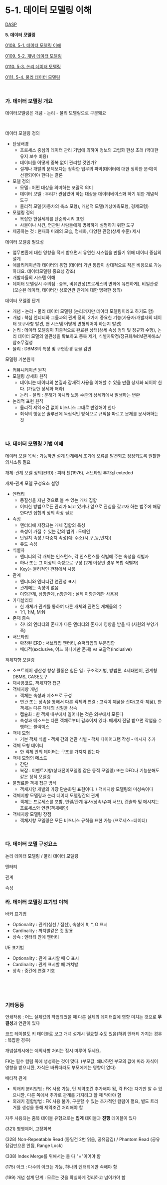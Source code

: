 # 5-1. 데이터 모델링 이해

<p> <a href="./study_dasp.html">DASP</a> </p>

**<p> 5. 데이터 모델링</p>**
<p> <a href="./study_0108.html">0108. 5-1. 데이터 모델링 이해</a> </p>
<p> <a href="./study_0109.html">0109. 5-2. 개념 데이터 모델링</a> </p>
<p> <a href="./study_0110.html">0110. 5-3. 논리 데이터 모델링</a> </p>
<p> <a href="./study_0111.html">0111. 5-4. 물리 데이터 모델링</a> </p>

<br>

### **가. 데이터 모델링 개요** 

데이터모델링은 개념 - 논리 - 물리 모델링으로 구분돼요

<br>

데이터 모델링 정의
- 탄생배경
  - 프로세스 중심의 데이터 관리 기법에 의하여 정보의 고립화 현상 초래 (막대한 유지 보수 비용)
  - 데이터를 어떻게 중복 없이 관리할 것인가?
  - 설계나 개발의 문제보다는 정확한 업무의 파악(데이터에 대한 정확한 분석)이 선결되어야 한다는 결론
- 모델 정의
  - 모델 : 어떤 대상을 의미하는 포괄적 의미
  - 데이터 모델 : 우리가 관심있어 하는 대상을 데이터베이스화 하기 위한 개념적 도구
  - 물리적 모델(자동차의 축소 모형), 개념적 모델(기상예측모형, 경제모형)
- 모델링 정의
  - 복잡한 현실세계를 단순화시켜 표현
  - 사물이나 사건, 연관된 사람들에게 명확하게 설명하기 위한 도구
- 제공하는 것 : 현재와 미래의 모습, 명세화, 다양한 관점(상세 수준) 제시

데이터 모델링 필요성
- 업무변환에 대한 영향을 적게 받으면서 유연한 시스템을 만들기 위해 데이터 중심의 설계
- 애플리케이션과 데이터의 통합 (데이터 기반 통합이 상대적으로 적은 비용으로 가능하대요. 데이터모델링 중요성 강조)
- 개발자들의 시스템 이해
- 데이터 모델링시 주의점 : 중복, 비유연성(프로세스의 변화에 유연하게), 비일관성(모순된 데이터, 데이터간 상호연관 관계에 대한 명확한 정의)

데이터 모델링 단계
- 개념 - 논리 - 물리 데이터 모델링 (논리까지만 데이터 모델링이라고 하기도 함)
- 개념 : 핵심 엔티티와 그들과의 관계 정의, 2가지 중요한 기능(사용자/개발자의 데이터 요구사항 발견, 현 시스템 어떻게 변형되어야 하는지 발견)
- 논리 : 데이터 모델링이 최종적으로 완료된 상태(상세 속성 정의 및 정규화 수행), 논리 데이터 모델의 일관성을 확보하고 중복 제거, 식별자확정/정규화/M:M관계해소/참조무결성
- 물리 : DBMS의 특성 및 구현환경 등을 감안

모델링 기본원칙
- 커뮤니케이션 원칙
- 모델링 상세화 원칙
  - 데이터는 데이터의 본질과 잠재적 사용을 이해할 수 있을 만큼 상세화 되어야 한다.  (가능한 상세화 해라)
  - 논리 - 물리 : 분해가 아니라 보통 수준의 상세화에서 발생하는 변환
- 논리적 표현 원칙
  - 물리적 제약조건 없이 비즈니스 그대로 반영해야 한다
  - 최적의 행동은 솔루션에 독립적인 방식으로 규칙을 따르고 문제를 문서화하는 것

<br>


### **나. 데이터 모델링 기법 이해** 

데이터 모델 목적 : 가능하면 설계 단계에서 조기에 오류를 발견되고 정정되도록 원할한 의사소통 필요

개체-관계 모델 정의(ERD) : 피터 첸(1976), 서브타입 추가된 exteded

개체-관계 모델 구성요소 설명
- 엔터티
  - 동질성을 지닌 것으로 볼 수 있는 개채 집합
  - 어떠한 방법으로든 관리가 되고 있거나 앞으로 관심을 갖고자 하는 범주에 해당한다면 집합의 정의 확장 필요
- 속성
  - 엔터티에 저장되는 개체 집합의 특성
  - 속성이 가질 수 있는 값의 범위 : 도메인
  - 단일치 속성 / 다중치 속성(예: 주소(시,구,동,번지))
  - 유도 속성
- 식별자
  - 엔터티의 각 개체는 인스턴스, 각 인스턴스를 식별해 주는 속성을 식별자
  - 하나 또는 그 이상의 속성으로 구성 (2개 이상인 경우 복합 식별자)
  - Key는 물리적인 관점에서 사용
- 관계
  - 엔터티와 엔터티간 연관성 표시
  - 관계에는 속성이 없음
  - 이항관계, 삼항관계, n항관계 : 실제 이항관계만 사용됨
- 카디날리티
  - 한 개체가 관계를 통하여 다른 개체와 관련된 개체들의 수
  - 1:1, 1:M, M:N
- 존재 종속
  - 하나의 엔터티의 존재가 다른 엔터티의 존재에 영향을 받을 때 (사원의 부양가족)
- 서브타입
  - 확장된 ERD : 서브타입 엔터티, 슈퍼타입의 부분집합
  - 배타적(exclusive, 어느 하나에만 존재) vs 포괄적(inclusive)

객체지향 모델링
- 소프트웨어 생산성 향상 활동은 힘든 일 : 구조적기법, 방법론, 4세대언어, 관계형DBMS, CASE도구
- 재사용코드, 객체지향 접근
- 객체지향 개념
  - 객체는 속성과 메소드로 구성
  - 연관 또는 상속을 통해서 다른 객체와 연결 : 고객이 제품을 산다(고객-제품), 한 객체는 다른 객체의 성질을 상속
  - 캡슐화 : 한 객체 내부에서 일어나는 것은 외부에서 모른다
  - 속성과 메소드는 다른 객체로부터 감추어져 있다. 메세지 전달 받으면 작업을 수행하는 블랙박스
- 객체 모형
  - 기본 객체 식별 - 객체 간의 연관 식별 - 객체 다이어그램 작성 - 메시지 추가
- 객체 모형 데이터
  - 한 객체 안의 데이터는 구조를 가지지 않는다
- 객체 모형의 메소드
  - 간단
  - 복잡 : 이벤트지향(상태전이모델링 같은 동적 모델링) 또는 DFD나 기능분해도 같은 정적 모델링
- 불명료한 객체 접근 방식
  - 객체지향 개발의 가장 단순화된 표현이다. / 객치지향 모델링의 미성숙이다
- 객체지향 모델링과 논리 데이터 모델링간의 관계
  - 객체는 프로세스를 포함, 연결/관계 유사(상속/슈퍼.서브), 캡슐화 및 메시지는 프로세스와 연관(객체에만)
- 객체지향 모델링 장점
  - 객체지향 모델링은 모든 비즈니스 규칙을 표현 가능 (프로세스+데이터)

<br>


### **다. 데이터 모델 구성요소** 

논리 데이터 모델링 / 물리 데이터 모델링

엔터티

관계

속성

### **라. 데이터 모델링 표기법 이해** 

바커 표기법
- Optionality : 관계(실선 / 점선), 속성에 #, *, O 표시
- Cardinality : 까치발같은 것 활용
- 상속 : 엔터티 안에 엔터티

I/E 표기법
- Optionality : 관계 표시할 때 O 표시
- Cardinality : 관계 표시할 때 까치발
- 상속 : 중간에 연결 기호

<br>
<br>
<br>

### 기타등등

연쇄작용 : 어느 실체값의 작업되었을 때 다른 실체의 데이터값에 영향 미치는 것으로 **무결성**과 연관이 있다

코드 테이블도 키 테이블로 보고 개녀 설계시 필요할 수도 있음(하위 엔터티 가지는 경우 : 복잡한 경우)

개념설계시에는 예외사항 처리는 잠시 미루어 두세요.

FK는 필수 컬럼 쪽에 생성하는 것이 맞다. (부모값, 왜냐하면 부모의 값에 따라 자식이 영향을 받으니깐, 자식은 바뀌더라도 부모에게는 영향이 없다)

배타적 관계
- 외래키 분리방법 : FK 사용 가능, 단 제약조건 추가해야 됨, 각 FK는 자기만 알 수 있으니깐, 다른 쪽에서 추가로 관계를 가지려고 할 때 막아야 함
- 외래키 결합방법 : FK 사용 불가, 구분할 수 있는 추가적인 컬럼이 펼요, 별도 트리거를 생성을 통해 제약조건 처리해야 함

자주 사용되는 줌복 테이블 유형으로는 **집계** 테이블과 **진행** 테이블이 있다

(321) 병행제어, 고장회복

(328) Non-Repeatable Read (동일건 2번 읽음, 공유잠김)  /   Phantom Read (공유잠김만으론 안됨, Range Lock)

(338) Index Merge를 위해서는 둘 다 "="이어야 함

(175) 아크 : 다수의 아크는 가능, 하나의 엔터티에만 속해야 함

(199) 개념 설계 단계 : 모르는 것을 확실하게 정리하고 넘어가야 함

